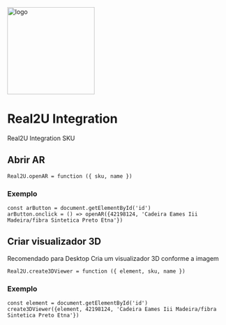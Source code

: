<img src="https://www.real2u.com.br/static/media/logoDark2.2ff8cf38.png" title="logo" width="200"/>

# Real2U Integration

Real2U Integration SKU

## Abrir AR

```
Real2U.openAR = function ({ sku, name }) 
```
### Exemplo
```
const arButton = document.getElementById('id')
arButton.onclick = () => openAR({42198124, 'Cadeira Eames Iii Madeira/fibra Sintetica Preto Etna'})
```

## Criar visualizador 3D
Recomendado para Desktop
Cria um visualizador 3D conforme a imagem
```
Real2U.create3DViewer = function ({ element, sku, name })
```
### Exemplo
```
const element = document.getElementById('id')
create3DViewer({element, 42198124, 'Cadeira Eames Iii Madeira/fibra Sintetica Preto Etna'})
```